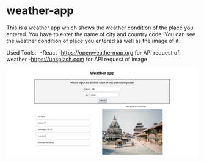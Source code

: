 # weather-app
This is a weather app which shows the weather condition of the place you entered.
You have to enter the name of city and country code.
You can see the weather condition of place you entered as well as the image of it

Used Tools:-
-React
-https://openweathermap.org for API request of weather
-https://unsplash.com for API request of image

![preview](https://github.com/ranjan435/weather-app/blob/master/weather/weather_app.png)
